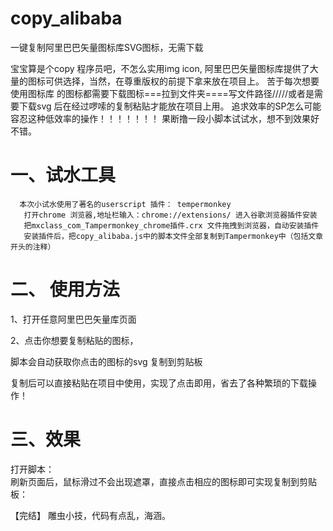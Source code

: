 # copy_alibaba
一键复制阿里巴巴矢量图标库SVG图标，无需下载

宝宝算是个copy 程序员吧，不怎么实用img icon, 阿里巴巴矢量图标库提供了大量的图标可供选择，当然，在尊重版权的前提下拿来放在项目上。
苦于每次想要使用图标库 的图标都需要下载图标===拉到文件夹====写文件路径/////或者是需要下载svg 后在经过啰嗦的复制粘贴才能放在项目上用。
追求效率的SP怎么可能容忍这种低效率的操作！！！！！！！
果断撸一段小脚本试试水，想不到效果好不错。
# 一、试水工具

      本次小试水使用了著名的userscript 插件： tempermonkey
       打开chrome 浏览器,地址栏输入：chrome://extensions/ 进入谷歌浏览器插件安装
       把mxclass_com_Tampermonkey_chrome插件.crx 文件拖拽到浏览器，自动安装插件
       安装插件后，把copy_alibaba.js中的脚本文件全部复制到Tampermonkey中（包括文章开头的注释）

# 二、 使用方法

1、打开任意阿里巴巴矢量库页面

2、点击你想要复制粘贴的图标，


脚本会自动获取你点击的图标的svg 复制到剪贴板

复制后可以直接粘贴在项目中使用，实现了点击即用，省去了各种繁琐的下载操作！

# 三、效果
 
打开脚本：   
刷新页面后，鼠标滑过不会出现遮罩，直接点击相应的图标即可实现复制到剪贴板：
  

【完结】
雕虫小技，代码有点乱，海涵。
